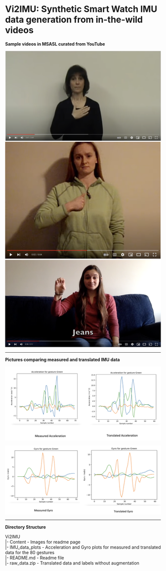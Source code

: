 # Vi2IMU: Synthetic Smart Watch IMU data generation from in-the-wild videos
**Sample videos in MSASL curated from YouTube**

[![](https://github.com/sensys2022/Vi2IMU/blob/master/Content/youtube1.png)](https://www.youtube.com/watch?v=25ymRY7hbjs)
[![](https://github.com/sensys2022/Vi2IMU/blob/master/Content/youtube2.png)](https://www.youtube.com/watch?v=imDas8UGjv4)
[![](https://github.com/sensys2022/Vi2IMU/blob/master/Content/youtube3.png)](https://www.youtube.com/watch?v=lluXahiVWP4)

----

**Pictures comparing measured and translated IMU data**

![Comparing measure and translated acceleration data](https://github.com/sensys2022/Vi2IMU/blob/master/Content/Acceleration_measured_translated_comparison.png)

![Comparing measured and translated gyro data](https://github.com/sensys2022/Vi2IMU/blob/master/Content/Gyro_measured_translated_comparison.png)

---
**Directory Structure**

Vi2IMU   
|- Content - Images for readme page   
|- IMU_data_plots - Acceleration and Gyro plots for measured and translated data for the 80 gestures     
|- README.md - Readme file     
|- raw_data.zip - Translated data and labels without augmentation     
